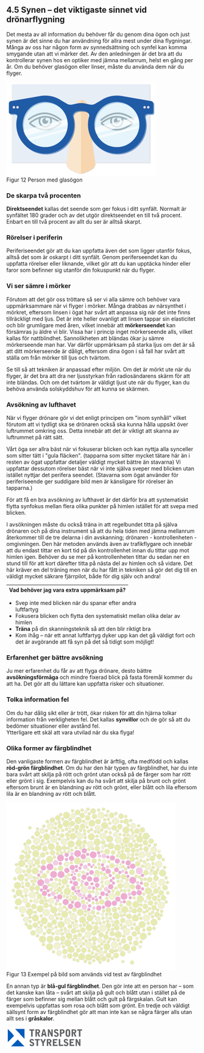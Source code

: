 ## 4.5 Synen – det viktigaste sinnet vid drönarflygning

Det mesta av all information du behöver får du genom dina ögon och just synen är det sinne du har användning för allra mest under dina flygningar. Många av oss har någon form av synnedsättning och synfel kan komma smygande utan att vi märker det. Av den anledningen är det bra att du kontrollerar synen hos en optiker med jämna mellanrum, helst en gång per år. Om du behöver glasögon eller linser, måste du använda dem när du flyger.

![Figur 12 Person med glasögon](./A1A3_SE-sv/Figur_012.png)  
Figur 12 Person med glasögon

### De skarpa två procenten

**Direktseendet** kallas det seende som ger fokus i ditt synfält. Normalt är synfältet 180 grader och av det utgör direktseendet en till två procent. Enbart en till två procent av allt du ser är alltså skarpt.

### Rörelser i periferin

Periferiseendet gör att du kan uppfatta även det som ligger utanför fokus, alltså det som är oskarpt i ditt synfält. Genom periferseendet kan du uppfatta rörelser eller liknande, vilket gör att du kan upptäcka hinder eller faror som befinner sig utanför din fokuspunkt när du flyger.

### Vi ser sämre i mörker

Förutom att det gör oss tröttare så ser vi alla sämre och behöver vara uppmärksammare när vi flyger i mörker. Många drabbas av närsynthet i mörkret, eftersom linsen i ögat har svårt att anpassa sig när det inte finns tillräckligt med ljus. Det är inte heller ovanligt att linsen tappar sin elasticitet och blir grumligare med åren, vilket innebär att **mörkerseendet** kan försämras ju äldre vi blir. Vissa har i princip inget mörkerseende alls, vilket kallas för nattblindhet. Sannolikheten att bländas ökar ju sämre mörkerseende man har. Var därför uppmärksam på starka ljus om det är så att ditt mörkerseende är dåligt, eftersom dina ögon i så fall har svårt att ställa om från mörker till ljus och tvärtom.

Se till så att tekniken är anpassad efter miljön. Om det är mörkt ute när du flyger, är det bra att dra ner ljusstyrkan från radiosändarens skärm för att inte bländas. Och om det tvärtom är väldigt ljust ute när du flyger, kan du behöva använda solskyddshuv för att kunna se skärmen.

### Avsökning av lufthavet

När vi flyger drönare gör vi det enligt principen om "inom synhåll" vilket förutom att vi tydligt ska se drönaren också ska kunna hålla uppsikt över luftrummet omkring oss. Detta innebär att det är viktigt att skanna av luftrummet på rätt sätt.

Vårt öga ser allra bäst när vi fokuserar blicken och kan nyttja alla synceller som sitter tätt i "gula fläcken". (tapparna som sitter mycket tätare här än i resten av ögat uppfattar detaljer väldigt mycket bättre än stavarna) Vi uppfattar dessutom rörelser bäst när vi inte själva sveper med blicken utan istället nyttjar det perifera seendet. (Stavarna som ögat använder för periferiseende ger suddigare bild men är känsligare för rörelser än tapparna.)

För att få en bra avsökning av lufthavet är det därför bra att systematiskt flytta synfokus mellan flera olika punkter på himlen istället för att svepa med blicken.

I avsökningen måste du också träna in att regelbundet titta på själva drönaren och på dina instrument så att du hela tiden med jämna mellanrum återkommer till de tre delarna i din avskanning; drönaren - kontrollenheten - omgivningen. Den här metoden används även av trafikflygare och innebär att du endast tittar en kort tid på din kontrollenhet innan du tittar upp mot himlen igen. Behöver du se mer på kontrollenheten tittar du sedan ner en stund till för att kort därefter titta på nästa del av himlen och så vidare. Det här kräver en del träning men när du har fått in tekniken så gör det dig till en väldigt mycket säkrare fjärrpilot, både för dig själv och andra!

| Vad behöver jag vara extra uppmärksam på? |
|---|
* Svep inte med blicken när du spanar efter andra  
luftfartyg
* Fokusera blicken och flytta den systematiskt mellan olika delar av himlen
* **Träna** på din skanningsteknik så att den blir riktigt bra
* Kom ihåg – när ett annat luftfartyg dyker upp kan det gå väldigt fort och det är avgörande att få syn på det så tidigt som möjligt!

### Erfarenhet ger bättre avsökning

Ju mer erfarenhet du får av att flyga drönare, desto bättre **avsökningsförmåga** och mindre fixerad blick på fasta föremål kommer du att ha. Det gör att du lättare kan uppfatta risker och situationer.

### Tolka information fel

Om du har dålig sikt eller är trött, ökar risken för att din hjärna tolkar information från verkligheten fel. Det kallas **synvillor** och de gör så att du bedömer situationer eller avstånd fel.  
Ytterligare ett skäl att vara utvilad när du ska flyga!

### Olika former av färgblindhet

Den vanligaste formen av färgblindhet är ärftlig, ofta medfödd och kallas **röd-grön färgblindhet**. Om du har den här typen av färgblindhet, har du inte bara svårt att skilja på rött och grönt utan också på de färger som har rött eller grönt i sig. Exempelvis kan du ha svårt att skilja på brunt och grönt eftersom brunt är en blandning av rött och grönt, eller blått och lila eftersom lila är en blandning av rött och blått.

![Figur 13 Exempel på bild som används vid test av färgblindhet](./A1A3_SE-sv/Figur_013.png)  
Figur 13 Exempel på bild som används vid test av färgblindhet

En annan typ är **blå-gul färgblindhet**. Den gör inte att en person har – som det kanske kan låta – svårt att skilja på gult och blått utan i stället på de färger som befinner sig mellan blått och gult på färgskalan. Gult kan exempelvis uppfattas som rosa och blått som grönt. En tredje och väldigt sällsynt form av färgblindhet gör att man inte kan se några färger alls utan allt ses i **gråskalor**.

![Transport Styrelsen](./images/Logga.png)  
